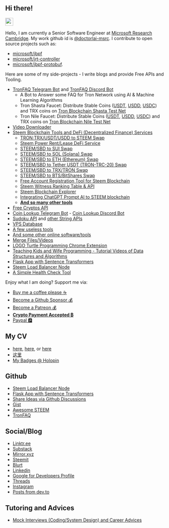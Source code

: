 ## Hi there!

<img src="https://codingnbb.com/images/wavehand.gif" width="25px">

Hello, I am currently a Senior Software Engineer at [Microsoft Research Cambridge](https://www.microsoft.com/en-us/research/people/zhihualai/). My work github id is [@doctorlai-msrc](https://github.com/doctorlai-msrc). I contribute to open source projects such as:
- [microsoft/jbpf](https://github.com/microsoft/jbpf/pulls?q=is%3Apr%20author%3Adoctorlai-msrc)
- [microsoft/jrt-controller](https://github.com/microsoft/jrt-controller/pulls?q=is%3Apr%20author%3Adoctorlai-msrc)
- [microsoft/jbpf-protobuf](https://github.com/microsoft/jbpf-protobuf/pulls?q=is%3Apr%20author%3Adoctorlai-msrc).

Here are some of my side-projects - I write blogs and provide Free APIs and Tooling.
- [TronFAQ Telegram Bot](https://t.me/TronFAQBot) and [TronFAQ Discord Bot](#)
      <ul>
        <li>A Bot to Answer some FAQ for Tron Network using AI & Machine Learning Algorithms</li>
        <li>Tron Shasta Faucet: Distribute Stable Coins (<a rel=nofollow target=_blank href="https://shasta.tronscan.io/#/contract/TG3XXyExBkPp9nzdajDZsozEu4BkaSJozs">USDT</a>, <a rel=nofollow target=_blank href="https://shasta.tronscan.io/#/contract/TVMZYcbjpjaGqmciUjzuRWzANTXfHxrRCs">USDD</a>, <a rel=nofollow target=_blank href="https://shasta.tronscan.io/#/contract/TSdZwNqpHofzP6BsBKGQUWdBeJphLmF6id">USDC</a>) and TRX coins on <a target=_blank rel=nofollow href="https://shasta.tronscan.org/#/address/TSNEe5Tf4rnc9zPMNXfaTF5fZfHDDH8oyW">Tron Blockchain Shasta Test Net</a></li>
        <li>Tron Nile Faucet: Distribute Stable Coins (<a rel=nofollow target=_blank href="https://nile.tronscan.org/#/contract/TXYZopYRdj2D9XRtbG411XZZ3kM5VkAeBf">USDT</a>, <a rel=nofollow target=_blank href="https://nile.tronscan.io/#/contract/TFT7sNiNDGZcqL7z7dwXUPpxrx1Ewk8iGL">USDD</a>, <a rel=nofollow target=_blank href="https://nile.tronscan.io/#/contract/TEMVynQpntMqkPxP6wXTW2K7e4sM3cRmWz">USDC</a>) and TRX coins on <a target=_blank rel=nofollow href="https://nile.tronscan.org/#/address/TSNEe5Tf4rnc9zPMNXfaTF5fZfHDDH8oyW">Tron Blockchain Nile Test Net</a></li>
        </ul>
- [Video Downloader](https://weibomiaopai.com/download-video-parser.php)
- [Steem Blockchain Tools and DeFi (Decentralized Finance) Services](https://steemyy.com)
       <ul>
            <li><a target=_blank href="https://steemyy.com/tron2steem.php">TRON:TRX/USDT/USDD to STEEM Swap</a></li>
            <li><a target=_blank href="https://steemyy.com/rent-sp.php">Steem Power Rent/Lease DeFi Service</a></li>
            <li><a target=_blank href="https://steemyy.com/steem2sui">STEEM/SBD to SUI Swap</a></li>
            <li><a target=_blank href="https://steemyy.com/steem2sol.php">STEEM/SBD to SOL (Solana) Swap</a></li>
            <li><a target=_blank href="https://steemyy.com/steem2eth.php">STEEM/SBD to ETH (Ethereum) Swap</a></li>
            <li><a target=_blank href="https://steemyy.com/steem2usdt.php">STEEM/SBD to Tether USDT (TRON-TRC-20) Swap</a></li>
            <li><a target=_blank href="https://steemyy.com/steem2trx.php">STEEM/SBD to TRX/TRON Swap</a></li>
            <li><a target=_blank href="https://steemyy.com/steem2bts.php">STEEM/SBD to BTS/BitShares Swap</a></li>
            <li><a target=_blank href="https://steemyy.com/reg.php">Free Account Registration Tool for Steem Blockchain</a></li>
            <li><a target=_blank href="https://steemyy.com/witness-ranking">Steem Witness Ranking Table & API</a></li>
            <li><a target=_blank href="https://steemyy.com/block.php">Steem Blockchain Explorer</a></li>
            <li><a target=_blank href="https://helloacm.com/integrating-chatgpt-prompt-ai-to-steem-blockchain/">Integrating ChatGPT Prompt AI to STEEM blockchain</a></li>
            <li><a target=_blank href="https://steemyy.com/list-of-tools.php"><B>And so many other tools</B></a></li>
      </ul>
- [Free Cryptos API](https://steemit.com/witness-category/@justyy/serverless-api-to-query-the-cryptos-and-fiat)
- [Coin Lookup Telegram Bot](https://t.me/CoinLookupBot) - [Coin Lookup Discord Bot](https://discord.com/oauth2/authorize?client_id=417847038697406467&permissions=522304&scope=bot)
- [Sudoku API](https://steemit.com/witness-category/@justyy/made-a-sudoku-api) and [other String APIs](https://str.functionapi.workers.dev/)
- [VPS Database](https://anothervps.com/vps-database/)
- [A few useless tools](https://helloacm.com/tools/)
- [And some other online software/tools](https://steakovercooked.com/Software.Home)
- [Merge Files/Videos](https://slowapi.com/merge-videos/)
- [LOGO Turtle Programming Chrome Extension](https://chrome.google.com/webstore/detail/logo-turtle-graphics/dcoeaobaokbccdcnadncifmconllpihp)
- [Teaching Kids and Wife Programming - Tutorial Videos of Data Structures and Algorithms](https://zhihua-lai.com/teaching/)
- [Flask App with Sentence Transformers](https://github.com/DoctorLai/SimilarString)
- [Steem Load Balancer Node](https://github.com/DoctorLai/steem-load-balancer/)
- [A Simple Health Check Tool](https://github.com/DoctorLai/health-checks)

Enjoy what I am doing? Support me via:
- [Buy me a coffee please ☕](https://helloacm.com/out/buymecoffee)
- [Become a Github Sponsor 💰](https://github.com/sponsors/DoctorLai)
- [Become a Patreon 💰](https://www.patreon.com/doctorlai)
- **[Crypto Payment Accepted  ₿](https://justyy.com/out/cryptopayment)**
- [Paypal 🅿️](https://justyy.com/out/paypal)

## My CV
- [here](https://github.com/DoctorLai/resume/blob/main/zhihua-lai-resume-en.md), [here](https://zhihua-lai.com), or [here](https://www.microsoft.com/en-us/research/people/zhihualai/)
- [这里](https://github.com/DoctorLai/resume/blob/main/zhihua-lai-ch.md)
- [My Badges @ Holopin](https://www.holopin.io/@doctorlai#)

## Github
- [Steem Load Balancer Node](https://github.com/DoctorLai/steem-load-balancer/)
- [Flask App with Sentence Transformers](https://github.com/DoctorLai/SimilarString)
- [Share Ideas via Github Discussions](https://github.com/DoctorLai/DoctorLai/discussions)
- [Gist](https://gist.github.com/doctorlai)
- [Awesome STEEM](https://github.com/Doctorlai/awesome-steem)
- [TronFAQ](https://github.com/DoctorLai/Tron-FAQ)

## Social/Blog
- [Linktr.ee](https://linktr.ee/doctorlai)
- [Substack](https://doctorlai.substack.com/)
- [Mirror.xyz](https://mirror.xyz/0xa80a14E014C3a10ef50aa5Cd3FE22393181b1749)
- [Steemit](https://steemit.com/@justyy)
- [Blurt](https://steemit.com/@justyy)
- [Linkedin](https://www.linkedin.com/in/doctorlai/)
- [Google for Developers Profile](https://g.dev/doctorlai)
- [Threads](https://threads.net/@doctorlai)
- [Instagram](https://instagram.com/doctorlai)
- [Posts from dev.to](https://zhihua-lai.com/posts/)

## Tutoring and Advices
- [Mock Interviews (Coding/System Design) and Career Advices](https://buymeacoffee.com/y0btg5r/extras)
